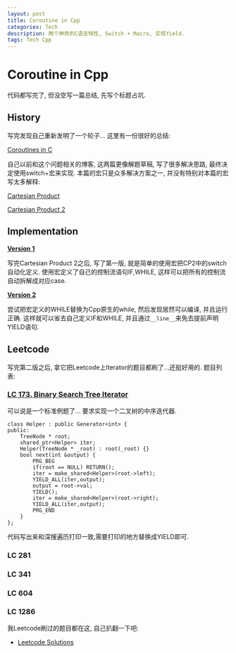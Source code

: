 ```yaml
---
layout: post
title: Coroutine in Cpp
categories: Tech
description: 两个神奇的C语言特性, Switch + Macro, 实现Yield.
tags: Tech Cpp
---
```


# Coroutine in Cpp

代码都写完了, 但没空写一篇总结, 先写个标题占坑.

## History

写完发现自己重新发明了一个轮子... 这里有一份很好的总结:

[Coroutines in C](https://www.chiark.greenend.org.uk/~sgtatham/coroutines.html)

自己以前和这个问题相关的博客, 这两篇更像解题草稿, 写了很多解决思路, 最终决定使用switch+宏来实现. 本篇的宏只是众多解决方案之一, 并没有特别对本篇的宏写太多解释:

[Cartesian Product](https://freopen.com/lang/2020/08/11/Cartesian-Product.html)
 
[Cartesian Product 2](https://freopen.com/lang/2020/11/19/Cartesian-Product-2.html)

## Implementation

[**Version 1**](https://github.com/FiveEyes/FiveEyes.github.io/blob/master/assets/code/cpp/macro_yield.cpp)

写完Cartesian Product 2之后, 写了第一版, 就是简单的使用宏把CP2中的switch自动化定义. 使用宏定义了自己的控制流语句IF,WHILE, 这样可以把所有的控制流自动拆解成对应case.


[**Version 2**](https://github.com/FiveEyes/FiveEyes.github.io/blob/master/assets/code/cpp/macro_v2.cpp)

尝试把宏定义的WHILE替换为Cpp原生的while, 然后发现居然可以编译, 并且运行正确. 这样就可以省去自己定义IF和WHILE, 并且通过`__line__`来免去提前声明YIELD语句.

## Leetcode

写完第二版之后, 拿它把Leetcode上Iterator的题目都刷了...还挺好用的.
题目列表:

### [LC 173. Binary Search Tree Iterator](https://leetcode.com/problems/binary-search-tree-iterator/)

可以说是一个标准例题了... 要求实现一个二叉树的中序迭代器.
```
class Helper : public Generator<int> {
public:
    TreeNode * root;
    shared_ptr<Helper> iter;
    Helper(TreeNode * _root) : root(_root) {}
    bool next(int &output) {
        PRG_BEG
        if(root == NULL) RETURN();
        iter = make_shared<Helper>(root->left);
        YIELD_ALL(iter,output);
        output = root->val;
        YIELD();
        iter = make_shared<Helper>(root->right);
        YIELD_ALL(iter,output);
        PRG_END
    }
};
```
代码写出来和深搜遍历打印一致,需要打印的地方替换成YIELD即可.

### LC 281

### LC 341

### LC 604

### LC 1286
  
我Leetcode刷过的题目都在这, 自己扒翻一下吧: 
  - [Leetcode Solutions](https://github.com/FiveEyes/ProblemSet/tree/master/LeetCode)
